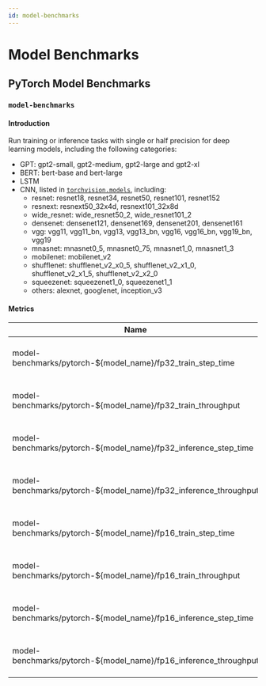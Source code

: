 ```yaml
---
id: model-benchmarks
---
```


# Model Benchmarks

## PyTorch Model Benchmarks

### `model-benchmarks`

#### Introduction

Run training or inference tasks with single or half precision for deep learning models,
including the following categories:
* GPT: gpt2-small, gpt2-medium, gpt2-large and gpt2-xl
* BERT: bert-base and bert-large
* LSTM
* CNN, listed in [`torchvision.models`](https://pytorch.org/vision/0.8/models.html), including:
  * resnet: resnet18, resnet34, resnet50, resnet101, resnet152
  * resnext: resnext50_32x4d, resnext101_32x8d
  * wide_resnet: wide_resnet50_2, wide_resnet101_2
  * densenet: densenet121, densenet169, densenet201, densenet161
  * vgg: vgg11, vgg11_bn, vgg13, vgg13_bn, vgg16, vgg16_bn, vgg19_bn, vgg19
  * mnasnet: mnasnet0_5, mnasnet0_75, mnasnet1_0, mnasnet1_3
  * mobilenet: mobilenet_v2
  * shufflenet: shufflenet_v2_x0_5, shufflenet_v2_x1_0, shufflenet_v2_x1_5, shufflenet_v2_x2_0
  * squeezenet: squeezenet1_0, squeezenet1_1
  * others: alexnet, googlenet, inception_v3

#### Metrics

| Name                                                             | Unit                   | Description                                 |
|------------------------------------------------------------------|------------------------|---------------------------------------------|
| model-benchmarks/pytorch-${model_name}/fp32_train_step_time      | time (ms)              | Train step time with single precision.      |
| model-benchmarks/pytorch-${model_name}/fp32_train_throughput     | throughput (samples/s) | Train throughput with single precision.     |
| model-benchmarks/pytorch-${model_name}/fp32_inference_step_time  | time (ms)              | Inference step time with single precision.  |
| model-benchmarks/pytorch-${model_name}/fp32_inference_throughput | throughput (samples/s) | Inference throughput with single precision. |
| model-benchmarks/pytorch-${model_name}/fp16_train_step_time      | time (ms)              | Train step time with half precision.        |
| model-benchmarks/pytorch-${model_name}/fp16_train_throughput     | throughput (samples/s) | Train throughput with half precision.       |
| model-benchmarks/pytorch-${model_name}/fp16_inference_step_time  | time (ms)              | Inference step time with half precision.    |
| model-benchmarks/pytorch-${model_name}/fp16_inference_throughput | throughput (samples/s) | Inference throughput with half precision.   |
